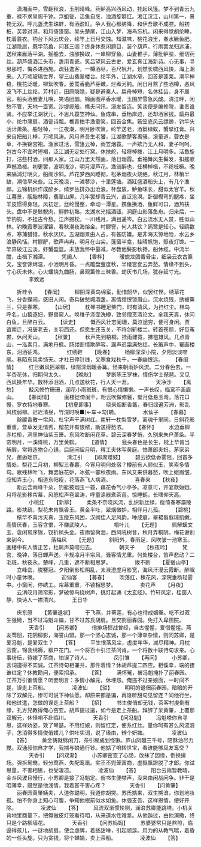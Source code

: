 <!-- { "loadSidebar": true } -->
　　潇湘画中，雪翻秋浪，玉削晴峰。莼鲈高兴西风动，挂起风篷。梦不到青云九重，禄不求皇阁千钟。浮蛆瓮，活鱼自烹，浊酒旋篘红。湘江汉江，山川第一，景物无双。呼儿盏洗生珠蚌，有酒盈缸。争人我心都纳降，和伊吾歌不成腔。船初桩，芙蓉对港，和月倚篷窗。吴头楚尾，江山入梦，海鸟忘机。闲来得觉胡伦睡，枕着蓑衣。钓台下风云庆会，纶竿上日月交蚀。知滋味，桃花浪里，春水鳜鱼肥。江湖隐居，既学范蠡，问甚三闾？终身休惹闲题目，装个葫芦。行雨罢龙归远浦，送秋来雁落平湖。摇船去，浊醪换取，一串柳穿鱼。山妻稚子，薄批鲈脍，细切莼丝。葫芦盛酒江头市，盏用青瓷。笑吕望风云古史，爱玄真江海新诗。心无事，寻思那时，悔杀进西施。疏狂逸客，一樽酒尽，百尺帆开。划然长啸西风快，海上潮来。入万顷玻璃世界，望三山翡翠楼台。纶竿外，江湖水窄，回首是蓬莱。潮平棹稳，桃花泛暖，柳絮吹春。蒌蒿香脆芦芽嫩，烂煮河鲀。闲日月熬了些酒樽，恶风波飞不上丝纶。芳村近，田原隐隐，疑是避秦人。扁舟棹短，名休挂齿，身不属官。船头酒醒妻儿唤，笑语团圞。锦画图芹香水暖，玉围屏雪急风酸。清江畔，闲愁不管，天地一壶宽。沙堤缆船，樵夫问讯，溪友留连。笑谈便是编修院，谁贵谁贤。不应举江湖状元，不思凡蓑笠神仙。鱼成串，垂杨岸边，还却酒家钱。扁舟最小，纶巾蒲扇，酒瓮诗瓢。樵青拍手渔童笑，回首金焦。箬笠底风云缥缈，钓竿头活计萧条。船轻棹，一江夜潮，明月卧吹箫。纶竿送老，酒篘绿蚁，蟹擘红膏。兴来自把船儿棹，万顷风涛。风月养吾生老饕，江湖歌楚客离骚。溪童道，蓑衣是草，不换锦宫袍。渔家过活，雪篷云棹，雨笠烟蓑。一声欸乃无人和，妻子呵呵。包古今不宜时短褐，泛江湖无定处行窝。休扶舵，轻将棹拨，江上月明多。活鱼旋打，沽些村酒，问那人家。江山万里天然画，落日烟霞。垂袖舞风生鬓发，扣舷歌声撼渔槎。初更罢，波明浅沙，明月浸芦花。渔翁醉也，任横棹楫，不缆桩橛。晚来隔浦灯明灭，船阁沙斜。芦花梦西风睡彻，松茅烟夜火烧绝。秋江月，林梢半缺，潮信早来些。江天晚凉，一滩蓼沙，十里莲塘。酒缸盛酒船头上，有几个渔郎。云锦机织作成醉乡，绮罗丛排办出沧浪。杯盘放，鲈鱼味长，甜似太官羊。秋江暮景，胭脂林障，翡翠山屏。几年罢却青云兴，直泛沧溟。卧御榻弯的腿疼，坐羊皮惯得身轻。风初定，丝纶慢整，牵动一潭星。携鱼换酒，鱼鲜可口，酒热扶头。盘中不是鲸鲵肉，鲟鮓初熟。太湖水光摇酒瓯，洞庭山影落鱼舟。归来后，一竿钓钩，不挂古今愁。江声撼枕，一川残月，满目遥岑。白云流水无人禁，胜似山林。钓晚霞寒波濯锦，看秋潮夜海熔金。村醪窨，何人共饮？鸥鹭是知心。轻鸥数点，寒蒲猎猎，秋水厌厌。五湖烟景由人占，有甚防嫌。是非海天惊地险，水云乡浪静风恬。村醪酽，歌声冉冉，明月在山尖。篷窗半龛，挂晴帆饱，照夜灯馋。一竿界破江云淡，虾蟹盈篮。未放我怀中量减，尽教他鬓影秋搀。船休缆，中流半酣，击楫下湘潭。
　　
凭阑人
　　【香柈】
　　暖蜕龙团香骨尘，细袅云衣古篆文。宝奁馀烬温，小池明月昏。一点雕盘萤度秋，半缕宫奁云弄愁。情缘不到头，寸心灰未休。心火蟠烧九曲肠，鼻观薰修三昧香。劫灰书几场，犹存延寸光。
　　
　　李致远

　　折桂令
　　【春闺】
　　柳阴深黄鸟绵蛮，勤惜韶华，似罢红悭。绣草花飞，分香蝶闹，感旧人闲。奇兵破愁城酒盏，离情绾恨锁眉山。沉水烧残，绣被熏兰，只是春寒。
　　【山居】
　　枕琴书睡足柴门，时有清风，为扫红尘。林鸟呼名，山猿逐妇，野兽窥人。唤稚子涤壶洗樽，致邻僧贳酒论文。全我天真，休问白鱼，且醉白云。
　　【读史】
　　慨西风壮志阑珊，莫泣途穷，便可身闲。贾谊南迁，冯唐老去，关羽西还。但愿生还玉关，不将剑斩楼兰。转首苍颜，好觅菟裘，休问天山。
　　【秋景】
　　秋声先到梧桐，挂雨雌霓，拂槛雄风。几点青山，一泓素月，满地丹枫。肠缕断情欺醉容，漏声迟霜满愁红。长笛声中，罨画楼东，泪洒征鸿。
　　
　　红绣鞋
　　【晚春】
　　杨柳深深小院，夕阳淡淡啼鹃。巷陌东风卖饧天。才社日停针线，又寒食戏秋千，一春幽恨远。
　　【春闺情】
　　红日嫩风摇翠柳，绿窗深烟暖香篝。怪来朝雨妒风流。二分春色去，一半杏花休，归期何太久。
　　【晚秋】
　　梦断陈王罗袜，情伤学士琵琶。又见西风换年华。数杯添泪酒，几点送秋花，行人天一涯。
　　
　　天净沙
　　【离愁】
　　敲风修竹珊珊，润花小雨斑斑，有恨心情懒懒。一声长叹，临鸾不画眉山。
　　【春闺情】
　　画楼徙倚阑干，粉云吹做修鬟，壁月低悬玉弯。落花□慢，罗衣特地春寒。
　　【初夏即事】
　　晓来烟断香篝，春归绿遍芳洲，影乱风梳弱柳。迟迟清昼，竹深时唤■(←车→勾)辀。
　　
　　水仙子
　　【春暮】
　　酴醾香散一帘风，杜宇声干满树红。南轩一枕梨雪梦。离魂千里同，日斜花影重重。萱草发无情秀，榴花开有恨秾，断送得愁浓。
　　【春怀】
　　水边垂柳赤栏桥，洞里神仙紫玉箫。东风吹断闲花草。碧云深春梦悄，久别来朱户萧条。半帘明月，一溪绛桃，万里黄鹤。
　　【道情】
　　瓮头春色是长生，枕上华胥当解酲。常将造物合心镜。后庭闲留月明，得工夫休写黄庭。怕萧郎夫妇，茅家弟兄，邂逅瑶京。
　　
　　清江引
　　【即席赠妓】
　　碧云欲低香雾阻，回首多情处。梨花二月初，柳絮三春暮，今宵月明何处宿？樽前有人颜似玉，笑索多情句。歌残林叶飞，舞罢庭花妒，冰弦一霎秋夜雨。东风又来供暮愁，吹上蛾眉皱。应知弄玉心，相道东阳瘦，花落燕飞人病酒。
　　
　　喜春来
　　【秋夜】
　　断云含雨峰千朵，钓艇披烟玉一蓑，藕花香气小亭多。凉意可，开宴款姮娥。月将花影移帘幕，风怒松声卷翠涛，呼童涤器煮茶苗。惊睡鹤，长啸仰天高。
　　
　　小桃红
　　【新柳】
　　柔条不奈晓风流，乱织新丝绿，瘦倚春寒灞陵路。影扶疏，梨花未肯飘香玉。黄金半吐，翠烟微妒，相伴月儿孤。
　　【碧桃】
　　秾华不喜污天真，玉瘦东风困，汉阙佳人足风韵。唾成痕，翠裙翦翦琼肌嫩。高情厌春，玉容含恨，不赚武陵人。
　　
　　梧叶儿
　　【无题】
　　佩解螭文玉，衾闲鸳序锦，钗折凤头金。夜雨留荷泪，西风吼树音，秋月弄桐阴。梅花谢别来到今。
　　
　　落梅风
　　【无题】
　　斜阳外，春雨足，风吹皱一池寒玉。画楼中有人情正苦，杜鹃声莫啼归去。
　　
　　朝天子
　　【秋夜吟】
　　梵宫，晚钟，落日蝉声送。半规凉月半帘风，骚客情尤重。何处楼台，笛声悲动？二毛斑，秋夜永。楚峰，几重，遮不断相思梦。
　　
　　拨不断
　　【夏宿山亭】
　　立峰峦，脱簪冠。夕阳倒影松阴乱，太液澄虚月影宽，海风汗漫云霞断。醉眠时小童休唤。
　　
　　迎仙客
　　【暮春】
　　吹落红，楝花风，深院垂杨轻雾中。小窗闲，停绣工。帘幕重重，不锁相思梦。
　　
　　卖花声
　　【月夜】
　　云消皎月筛帘影，梦破惊鸟绕树声，挑灯起诵《太玄经》。竹轩风定，桂窗人静，快诗人一襟清兴。
　　
王日华

　　庆东原
　　【黄肇退状】
　　于飞燕，并蒂莲，有心也待成姻眷。吃不过双生强臠，当不过冯魁斗谝，甘不过苏氏胡扇。且交割丽春园。免打入卑田院。
　　
　　天香引
　　【问苏卿】
　　俏排场惯战曾经，自古惺惺，爱惜惺惺。燕友莺朋，花阴柳影，海誓山盟。那一个坚心志诚，那一个薄幸杂情，则问苏卿，是爱冯魁，是爱双生？
　　【答】
　　平生恨落风尘，虚度年华，减尽精神。月枕云窗，锦衾绣褥，柳户花门。一个将百十引江茶问肯，一个将数十联诗句求亲。心事纷纭，待嫁了茶商，怕误了诗人。
　　
　　凤引雏
　　【再问】
　　小苏卿，言词道得不实诚。江茶诗句相兼并，那件着情？休胡芦提二四应。相傒幸，端的接谁红定？休教勘问，便索招承。
　　【答】
　　满怀冤，被冯魁掩扑了丽春园。江茶万引谁情愿？听妾明言：多情小解元，休埋怨。俺违不过亲娘面，一时间不是，误走上茶船。
　　
　　凌波仙
　　【驳】
　　明明的退佃丽春园，暗暗的开除了双解元，惨可可说下神仙愿。却原来都是谝，再谁听甜句见留连？同他行坐，和他过遣，怎做的误走上茶船？
　　【招】
　　书生俊俏却无钱，茶客村虔倒有缘，孔方兄教得俺心窑变。胡芦提过遣，如今是走上茶船。拜辞了呆黄肇，上覆那双解元，休怪咱不赴临川。
　　
　　天香引
　　【问冯魁】
　　冯魁嗏你自寻思，这样娇姿，效了琴瑟。不用红娘，则留红定，便系红丝。量你呵有甚么风流浪子，怎消得多情俊俏媃儿？供吐实词，说了缘由，辨个妍媸。
　　
　　凌波仙
　　【答】
　　黄金铸就劈闲刀，茶引糊成划怪锹。庐山凤髓三千号，陪酥油尽力搅。双通叔你自才学，我揣与娘通行钞。他掂了咱转世宝，看谁能够凤友鸾交？
　　
　　天香引
　　【问双渐】
　　小苏卿窑变了心肠，改抹了因缘，倒换排场。强拆鸳鸯，轻分莺燕，失配鸾凰。实丕丕兜笼富商，虚飘飘蹬脱了才郎。你试思量，不害相思，也受凄凉。
　　
　　凌波仙
　　【答】
　　阳台云雨暂教晴，金斗风波且慢行，小苏卿是接了冯魁定。俏书生便噤声，没来由闲战闲争。非干是咱薄幸，既然是他浅情，我着甚干害心疼？
　　
　　天香引
　　【问黄肇】
　　丽春园黄肇姨夫，人道你聪明，我道你胡突。苏氏掂来，双生搠渰，你划地妆孤。怕不你身上知心可腹，争知他根前似水如鱼。休强支吾，这样恩情，便好开除。
　　
　　凌波仙
　　【答】
　　风流双渐惯轮铡，澜浪苏卿能跳塔。小机关背地里商量下，把俺做皮灯笼看待咱，从来道水性难拿。从他赸过，由他演撒，终只是个路柳墙花。
　　
　　天香引
　　【问苏妈妈】
　　苏婆婆常只是熬煎，临逼得孩儿，一谜地胡扇。使会虚脾，着些甜唾，引起顽涎。用力的从教气喘，着昏的一任头旋。只为贪钱，将个婵娟，卖上茶船。
　　
　　凌波仙
　　【答】
